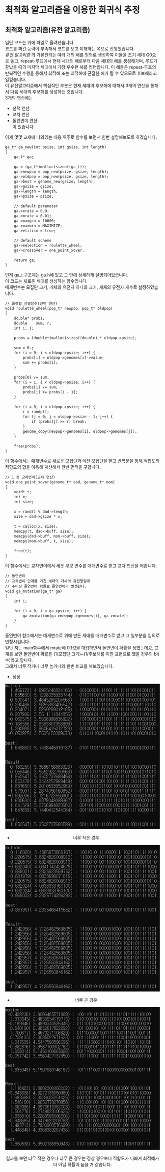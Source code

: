 # 최적화 알고리즘을 이용한 회귀식 추정
최적화 알고리즘(유전 알고리즘)  
-----
일단 코드는 위에 파일로 올려놨습니다.  
코드를 짜긴 능력이 부족해서 코드를 보고 이해하는 쪽으로 진행했습니다.  
*유전 알고리즘* 의 기본원리는 여러 개의 해를 임의로 생성하여 이들을 초기 세대 G0으로 놓고, repeat-루프에서 현재 세대의 해로부터 다음 세대의 해를 생성해가며, 루프가 끝났을 때의 마지막 세대에서 가장 우수한 해를 리턴합니다. 이 해들은 repeat-루프의 반복적인 수행을 통해서 최적해 또는 최적해에 근접한 해가 될 수 있으므로 후보해라고 일컫습니다.  
이 유전알고리즘에서 핵심적인 부분은 현재 세대의 후보해에 대해서 3개의 연산을 통해서 다음 세대의 후보해를 생성하는 것입니다.  
3개의 연산에는
* 선택 연산
* 교차 연산
* 돌연변이 연산  
이 있습니다.   

이제 몇몇 교재에 나와있는 내용 위주로 함수를 보면서 한번 설명해보도록 하겠습니다.  

```
ga_t* ga_new(int psize, int gsize, int length)
{
	ga_t* ga;

	ga = (ga_t*)malloc(sizeof(ga_t));
	ga->newpop = pop_new(psize, gsize, length);
	ga->oldpop = pop_new(psize, gsize, length);
	ga->best = genome_new(gsize, length);
	ga->gsize = gsize;
	ga->length = length;
	ga->psize = psize;

	// default parameter 
	ga->xrate = 0.9;
	ga->mrate = 0.01;
	ga->maxgen = 10000;
	ga->maxmin = MAXIMIZE;
	ga->elitism = true;

	// default scheme 
	ga->selection = roulette_wheel;
	ga->crossover = one_point_xover;

	return ga;
}
```  
먼저 ga_t 구조체는 ga.h에 있고 그 안에 상세하게 설명되어있습니다.  
이 코드는 새로운 세대를 생성하는 함수입니다.  
매개변수는 모집단 크기, 개체의 유전자 하나의 크기, 개체의 유전자 개수로 설정하였습니다.  

```
// 룰렛휠 선별함수(선택 연산)
void roulette_wheel(pop_t* newpop, pop_t* oldpop)
{
	double* probs;
	double    sum, r;
	int i, j;

	probs = (double*)malloc(sizeof(double) * oldpop->psize);

	sum = 0.;
	for (i = 0; i < oldpop->psize; i++) {
		probs[i] = oldpop->genomes[i]->value;
		sum += probs[i];
	}

	probs[0] /= sum;
	for (i = 1; i < oldpop->psize; i++) {
		probs[i] /= sum;
		probs[i] += probs[i - 1];
	}

	for (i = 0; i < oldpop->psize; i++) {
		r = randp();
		for (j = 0; j < oldpop->psize - 1; j++) {
			if (probs[j] >= r) break;
		}
		genome_copy(newpop->genomes[i], oldpop->genomes[j]);
	}

	free(probs);
}
```
이 함수에서는 매개변수로 새로운 모집단과 이전 모집단을 받고 반복문을 통해 적합도와 적합도의 합을 이용해 계산해서 원반 면적을 구합니다.  

```
// 1 점 교차변이(교차 연산)
void one_point_xover(genome_t* dad, genome_t* mom)
{
	void* t;
	int x;
	int size;

	x = rand() % dad->length;
	size = dad->gsize * x;

	t = calloc(x, size);
	memcpy(t, dad->buff, size);
	memcpy(dad->buff, mom->buff, size);
	memcpy(mom->buff, t, size);

	free(t);
}
```  
이 함수에서는 교차변이에서 세운 부모 변수를 매개변수로 받고 교차 연산을 해줍니다.  

```
// 돌연변이
// 교차변이 단계를 거친 세대의 개체의 유전형질에 
// 주어진 돌연변이 확률로 돌연변이가 발생한다.
void ga_mutation(ga_t* ga)
{
	int i;

	for (i = 0; i < ga->psize; i++) {
		ga->mutation(ga->newpop->genomes[i], ga->mrate);
	}
}
```
돌언변이 함수에서는 매개변수로 위에 만든 세대를 매개변수로 받고 그 일부분을 임의로 변형시킵니다.  
일단 저는 main함수에서 mrate에 0.1값을 대입하면서 돌연변이 확률을 정했는데요, 교재를 보면 돌연변이 확률은 (1/모집단 크기)~(1/후보해를 이진 표현으로 했을 경우의 bit 수)라고 합니다.  
그래서 너무 작거나 너무 높거나와 한번 비교를 해보았습니다.  

* 정상
<center>
<img src="image/mutation1.png"></img>
<center>  

* 너무 작은 경우
<center>
<img src="image/mutation2.png"></img>
<center>  

* 너무 큰 경우
<center>
<img src="image/mutation3.png"></img>
<center>  

결과를 보면 너무 작은 경우나 너무 큰 경우는 정상 경우보다 적합도가 나빠져 최적해가 더 아닐 확률이 높을 거 같습니다.  
